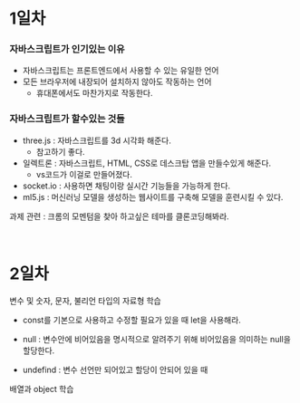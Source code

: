 # 1일차

### 자바스크립트가 인기있는 이유

- 자바스크립트는 프론트엔드에서 사용할 수 있는 유일한 언어
- 모든 브라우저에 내장되어 설치하지 않아도 작동하는 언어
  - 휴대폰에서도 마찬가지로 작동한다.

### 자바스크립트가 할수있는 것들

- three.js : 자바스크립트를 3d 시각화 해준다.
  - 참고하기 좋다.
- 일렉트론 : 자바스크립트, HTML, CSS로 데스크탑 앱을 만들수있게 해준다.
  - vs코드가 이걸로 만들어졌다.
- socket.io : 사용하면 채팅이랑 실시간 기능들을 가능하게 한다.
- ml5.js : 머신러닝 모델을 생성하는 웹사이트를 구축해 모델을 훈련시킬 수 있다.

과제 관련 : 크롬의 모멘텀을 찾아 하고싶은 테마를 클론코딩해봐라.

<br />

# 2일차

변수 및 숫자, 문자, 불리언 타입의 자료형 학습

- const를 기본으로 사용하고 수정할 필요가 있을 때 let을 사용해라.

- null : 변수안에 비어있음을 명시적으로 알려주기 위해 비어있음을 의미하는 null을 할당한다.
- undefind : 변수 선언만 되어있고 할당이 안되어 있을 때

배열과 object 학습
